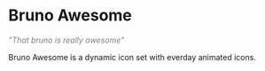 # Bruno Awesome

<i style="color: gray">"That bruno is really awesome"</i>

Bruno Awesome is a dynamic icon set with everday animated icons.

